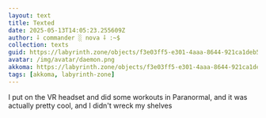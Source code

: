 ```yaml
---
layout: text
title: Texted
date: 2025-05-13T14:05:23.255609Z
author: ⸸ commander ░ nova ⸸ :~$
collection: texts
guid: https://labyrinth.zone/objects/f3e03ff5-e301-4aaa-8644-921ca1deb52f
avatar: /img/avatar/daemon.png
akkoma: https://labyrinth.zone/objects/f3e03ff5-e301-4aaa-8644-921ca1deb52f
tags: [akkoma, labyrinth-zone]
---
```


<p>I put on the VR headset and did some workouts in Paranormal, and it was actually pretty cool, and I didn't wreck my shelves</p>
